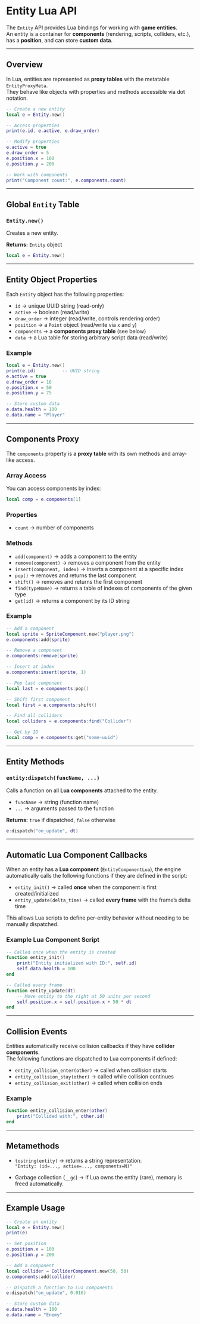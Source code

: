 # Entity Lua API

The `Entity` API provides Lua bindings for working with **game entities**.  
An entity is a container for **components** (rendering, scripts, colliders, etc.), has a **position**, and can store **custom data**.

---

## Overview

In Lua, entities are represented as **proxy tables** with the metatable `EntityProxyMeta`.  
They behave like objects with properties and methods accessible via dot notation.

```lua
-- Create a new entity
local e = Entity.new()

-- Access properties
print(e.id, e.active, e.draw_order)

-- Modify properties
e.active = true
e.draw_order = 5
e.position.x = 100
e.position.y = 200

-- Work with components
print("Component count:", e.components.count)
```

---

## Global `Entity` Table

### `Entity.new()`
Creates a new entity.  

**Returns:** `Entity` object  

```lua
local e = Entity.new()
```

---

## Entity Object Properties

Each `Entity` object has the following properties:

- `id` → unique UUID string (read-only)  
- `active` → boolean (read/write)  
- `draw_order` → integer (read/write, controls rendering order)  
- `position` → a `Point` object (read/write via `x` and `y`)  
- `components` → a **components proxy table** (see below)  
- `data` → a Lua table for storing arbitrary script data (read/write)  

### Example

```lua
local e = Entity.new()
print(e.id)          -- UUID string
e.active = true
e.draw_order = 10
e.position.x = 50
e.position.y = 75

-- Store custom data
e.data.health = 100
e.data.name = "Player"
```

---

## Components Proxy

The `components` property is a **proxy table** with its own methods and array-like access.  

### Array Access
You can access components by index:

```lua
local comp = e.components[1]
```

### Properties
- `count` → number of components  

### Methods
- `add(component)` → adds a component to the entity  
- `remove(component)` → removes a component from the entity  
- `insert(component, index)` → inserts a component at a specific index  
- `pop()` → removes and returns the last component  
- `shift()` → removes and returns the first component  
- `find(typeName)` → returns a table of indexes of components of the given type  
- `get(id)` → returns a component by its ID string  

### Example

```lua
-- Add a component
local sprite = SpriteComponent.new("player.png")
e.components:add(sprite)

-- Remove a component
e.components:remove(sprite)

-- Insert at index
e.components:insert(sprite, 1)

-- Pop last component
local last = e.components:pop()

-- Shift first component
local first = e.components:shift()

-- Find all colliders
local colliders = e.components:find("Collider")

-- Get by ID
local comp = e.components:get("some-uuid")
```

---

## Entity Methods

### `entity:dispatch(funcName, ...)`
Calls a function on all **Lua components** attached to the entity.  
- `funcName` → string (function name)  
- `...` → arguments passed to the function  

**Returns:** `true` if dispatched, `false` otherwise  

```lua
e:dispatch("on_update", dt)
```

---

## Automatic Lua Component Callbacks

When an entity has a **Lua component** (`EntityComponentLua`), the engine automatically calls the following functions if they are defined in the script:

- `entity_init()` → called **once** when the component is first created/initialized  
- `entity_update(delta_time)` → called **every frame** with the frame’s delta time  

This allows Lua scripts to define per-entity behavior without needing to be manually dispatched.

### Example Lua Component Script

```lua
-- Called once when the entity is created
function entity_init()
    print("Entity initialized with ID:", self.id)
    self.data.health = 100
end

-- Called every frame
function entity_update(dt)
    -- Move entity to the right at 50 units per second
    self.position.x = self.position.x + 50 * dt
end
```

---

## Collision Events

Entities automatically receive collision callbacks if they have **collider components**.  
The following functions are dispatched to Lua components if defined:

- `entity_collision_enter(other)` → called when collision starts  
- `entity_collision_stay(other)` → called while collision continues  
- `entity_collision_exit(other)` → called when collision ends  

### Example

```lua
function entity_collision_enter(other)
    print("Collided with:", other.id)
end
```

---

## Metamethods

- `tostring(entity)` → returns a string representation:  
  `"Entity: (id=..., active=..., components=N)"`  

- Garbage collection (`__gc`) → if Lua owns the entity (rare), memory is freed automatically.  

---

## Example Usage

```lua
-- Create an entity
local e = Entity.new()
print(e)

-- Set position
e.position.x = 100
e.position.y = 200

-- Add a component
local collider = ColliderComponent.new(50, 50)
e.components:add(collider)

-- Dispatch a function to Lua components
e:dispatch("on_update", 0.016)

-- Store custom data
e.data.health = 100
e.data.name = "Enemy"
```
